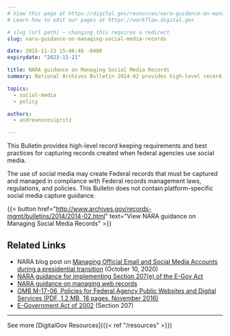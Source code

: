 ```yaml
---
# View this page at https://digital.gov/resources/nara-guidance-on-managing-social-media-records
# Learn how to edit our pages at https://workflow.digital.gov

# slug (url path) — changing this requires a redirect
slug: nara-guidance-on-managing-social-media-records

date: 2015-11-23 15:46:48 -0400
expirydate: "2023-11-21"

title: NARA guidance on Managing Social Media Records
summary: National Archives Bulletin 2014-02 provides high-level record keeping requirements and best practices for capturing records created when federal agencies use social media.

topics:
  - social-media
  - policy

authors:
  - andreanocesigritz

---
```


This Bulletin provides high-level record keeping requirements and best practices for capturing records created when federal agencies use social media.

The use of social media may create Federal records that must be captured and managed in compliance with Federal records management laws, regulations, and policies. This Bulletin does not contain platform-specific social media capture guidance.

{{< button href="http://www.archives.gov/records-mgmt/bulletins/2014/2014-02.html" text="View NARA guidance on Managing Social Media Records" >}}

## Related Links

- NARA blog post on [Managing Official Email and Social Media Accounts during a presidential transition](https://records-express.blogs.archives.gov/2020/10/21/transition-post-3-managing-official-email-and-social-media-accounts/) (October 10, 2020)
- [NARA guidance for implementing Section 207(e) of the E-Gov Act](http://www.archives.gov/records-mgmt/bulletins/2006/2006-02.html)
- [NARA guidance on managing web records](http://www.archives.gov/records-mgmt/policy/managing-web-records-index.html)
- [OMB M-17-06, Policies for Federal Agency Public Websites and Digital Services (PDF, 1.2 MB, 18 pages, November 2016)](https://www.whitehouse.gov/wp-content/uploads/legacy_drupal_files/omb/memoranda/2017/m-17-06.pdf)
- [E-Government Act of 2002](http://www.archives.gov/about/laws/egov-act-section-207.html) (Section 207)

---

See more [DigitalGov Resources]({{< ref "/resources" >}})
